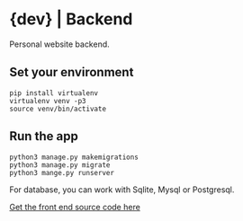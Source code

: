# {dev} | Backend
Personal website backend.

## Set your environment

```shell script
pip install virtualenv
virtualenv venv -p3
source venv/bin/activate
```

## Run the app

```shell script
python3 manage.py makemigrations
python3 manage.py migrate
python3 mange.py runserver
```
For database, you can work with Sqlite, Mysql or Postgresql.

[Get the front end source code here](https://github.com/pthahemdjehuty/baba-mandef)

